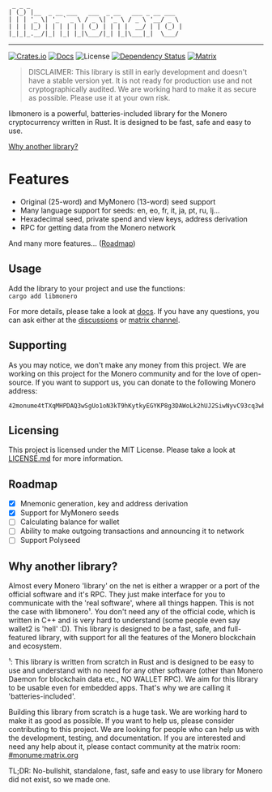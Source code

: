 ```
 _ _ _
| (_) |__  _ __ ___   ___  _ __   ___ _ __ ___
| | | '_ \| '_ ` _ \ / _ \| '_ \ / _ \ '__/ _ \
| | | |_) | | | | | | (_) | | | |  __/ | | (_) |
|_|_|_.__/|_| |_| |_|\___/|_| |_|\___|_|  \___/
```
---
[![Crates.io](https://img.shields.io/crates/v/libmonero.svg)](https://crates.io/crates/libmonero)
[![Docs](https://docs.rs/libmonero/badge.svg)](https://docs.rs/libmonero)
![License](https://img.shields.io/badge/license-MIT-blue.svg)
[![Dependency Status](https://deps.rs/repo/github/monumexyz/libmonero/status.svg)](https://deps.rs/repo/github/monumexyz/libmonero)
[![Matrix](https://img.shields.io/badge/Matrix-Monume-white?logo=matrix&labelColor=grey&logoColor=white)](https://matrix.to/#/#monume:matrix.org)

> DISCLAIMER: This library is still in early development and doesn't have a stable version yet. It is not ready for production use and not cryptographically audited. We are working hard to make it as secure as possible. Please use it at your own risk.

libmonero is a powerful, batteries-included library for the Monero cryptocurrency written in Rust. It is designed to be fast, safe and easy to use.

[Why another library?](#why-another-library)

# Features

- Original (25-word) and MyMonero (13-word) seed support
- Many language support for seeds: en, eo, fr, it, ja, pt, ru, lj...
- Hexadecimal seed, private spend and view keys, address derivation
- RPC for getting data from the Monero network

And many more features... ([Roadmap](#roadmap))
 
## Usage

Add the library to your project and use the functions: \
```cargo add libmonero```

For more details, please take a look at [docs](https://docs.rs/libmonero).
If you have any questions, you can ask either at the [discussions](https://github.com/monumexyz/libmonero/discussions) or [matrix channel](https://matrix.to/#/#monume:matrix.org).

## Supporting

As you may notice, we don't make any money from this project. We are working on this project for the Monero community and for the love of open-source. If you want to support us, you can donate to the following Monero address:
```
42monume4tTXqMHPDAQ3wSgUo1oN3kT9hKytkyEGYKP8g3DAWoLk2hUJ2SiwNyvC93cq3wb7VgEe7CZ4NH4dzemWFD1xd5ye
```

## Licensing

This project is licensed under the MIT License. Please take a look at [LICENSE.md](LICENSE.md) for more information.

## Roadmap

- [x] Mnemonic generation, key and address derivation
- [x] Support for MyMonero seeds
- [ ] Calculating balance for wallet
- [ ] Ability to make outgoing transactions and announcing it to network
- [ ] Support Polyseed

## Why another library?

Almost every Monero 'library' on the net is either a wrapper or a port of the official software and it's RPC. They just make interface for you to communicate with the 'real software', where all things happen. This is not the case with libmonero¹. You don't need any of the official code, which is written in C++ and is very hard to understand (some people even say wallet2 is 'hell' :D). This library is designed to be a fast, safe, and full-featured library, with support for all the features of the Monero blockchain and ecosystem.

¹: This library is written from scratch in Rust and is designed to be easy to use and understand with no need for any other software (other than Monero Daemon for blockchain data etc., NO WALLET RPC). We aim for this library to be usable even for embedded apps. That's why we are calling it 'batteries-included'.

Building this library from scratch is a huge task. We are working hard to make it as good as possible. If you want to help us, please consider contributing to this project. We are looking for people who can help us with the development, testing, and documentation. If you are interested and need any help about it, please contact community at the matrix room: [#monume:matrix.org](https://matrix.to/#/#monume:matrix.org)

TL;DR: No-bullshit, standalone, fast, safe and easy to use library for Monero did not exist, so we made one.